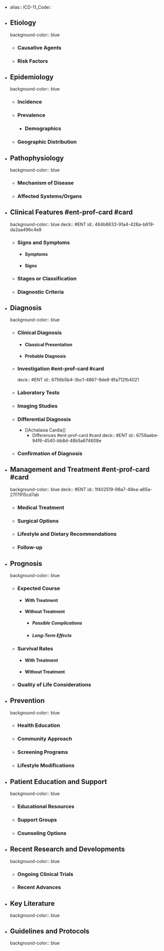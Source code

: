 - alias::
  ICD-11_Code::
- ## Etiology
  background-color:: blue
	- ### Causative Agents
	- ### Risk Factors
- ## Epidemiology
  background-color:: blue
	- ### Incidence
	- ### Prevalence
		- ### Demographics
	- ### Geographic Distribution
- ## Pathophysiology
  background-color:: blue
	- ### Mechanism of Disease
	- ### Affected Systems/Organs
- ## Clinical Features #ent-prof-card #card
  background-color:: blue
  deck:: #ENT
  id:: 464b6633-91a4-428a-b619-da2aa496c4e9
	- ### Signs and Symptoms
		- #### Symptoms
		- #### Signs
	- ### Stages or Classification
	- ### Diagnostic Criteria
- ## Diagnosis
  background-color:: blue
	- ### Clinical Diagnosis
		- #### Classical Presentation
		- #### Probable Diagnosis
	- ### Investigation #ent-prof-card #card
	  deck:: #ENT
	  id:: 6756b5b4-3bc1-4867-9de8-8fa712fb4021
	- ### Laboratory Tests
	- ### Imaging Studies
	- ### Differential Diagnosis
		- [[Achalasia Cardia]]
			- Differences #ent-prof-card #card
			  deck:: #ENT
			  id:: 6756aebe-94f6-4540-bb8d-48b5a674608e
	- ### Confirmation of Diagnosis
- ## Management and Treatment #ent-prof-card #card
  background-color:: blue
  deck:: #ENT
  id:: 1f402519-98a7-48ea-a65a-27f7915cd7ab
	- ### Medical Treatment
	- ### Surgical Options
	- ### Lifestyle and Dietary Recommendations
	- ### Follow-up
- ## Prognosis
  background-color:: blue
	- ### Expected Course
		- #### With Treatment
		- #### Without Treatment
			- ##### Possible Complications
			- ##### Long-Term Effects
	- ### Survival Rates
		- #### With Treatment
		- #### Without Treatment
	- ### Quality of Life Considerations
- ## Prevention
  background-color:: blue
	- ### Health Education
	- ### Community Approach
	- ### Screening Programs
	- ### Lifestyle Modifications
- ## Patient Education and Support
  background-color:: blue
	- ### Educational Resources
	- ### Support Groups
	- ### Counseling Options
- ## Recent Research and Developments
  background-color:: blue
	- ### Ongoing Clinical Trials
	- ### Recent Advances
- ## Key Literature
  background-color:: blue
- ## Guidelines and Protocols
  background-color:: blue